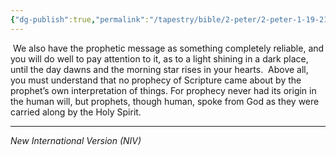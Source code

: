 ```yaml
---
{"dg-publish":true,"permalink":"/tapestry/bible/2-peter/2-peter-1-19-21/","title":"2 Peter 1:19–21","hide":true,"tags":["bible-verse","bible-verse"],"dgHomeLink":true,"dgShowLocalGraph":true,"dgEnableSearch":true}
---
```



 We also have the prophetic message as something completely reliable, and you will do well to pay attention to it, as to a light shining in a dark place, until the day dawns and the morning star rises in your hearts.  Above all, you must understand that no prophecy of Scripture came about by the prophet’s own interpretation of things. For prophecy never had its origin in the human will, but prophets, though human, spoke from God as they were carried along by the Holy Spirit.

---
*New International Version (NIV)*